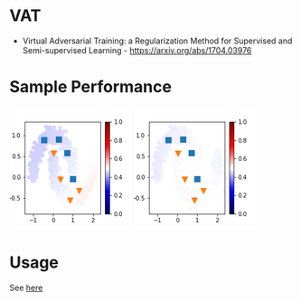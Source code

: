 # VAT
* Virtual Adversarial Training: a Regularization Method for Supervised and Semi-supervised Learning - 
https://arxiv.org/abs/1704.03976

# Sample Performance   
![Simple Training](Normal.gif)
![Virtual Adversarial Training](VAT_train.gif)

# Usage   
See [here](VAT.ipynb)
